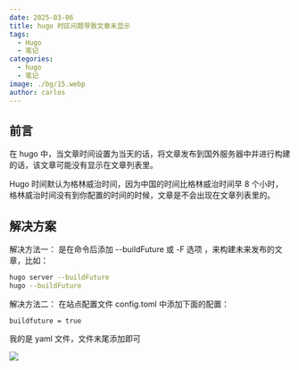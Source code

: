 ```yaml
---
date: 2025-03-06
title: hugo 时区问题导致文章未显示
tags:
  - Hugo
  - 笔记
categories:
  - hugo
  - 笔记
image: ./bg/15.webp
author: carlos
---
```


## 前言

在 hugo 中，当文章时间设置为当天的话，将文章发布到国外服务器中并进行构建的话，该文章可能没有显示在文章列表里。

Hugo 时间默认为格林威治时间，因为中国的时间比格林威治时间早 8 个小时，格林威治时间没有到你配置的时间的时候，文章是不会出现在文章列表里的。

## 解决方案

解决方法一： 是在命令后添加 --buildFuture 或 -F 选项 ，来构建未来发布的文章，比如：

```sh
hugo server --buildFuture
hugo --buildFuture
```

解决方法二： 在站点配置文件 config.toml 中添加下面的配置：

```
buildfuture = true
```

我的是 yaml 文件，文件末尾添加即可

![](../00-assets/Pasted%20image%2020250306041658.png)

[^1]: 
